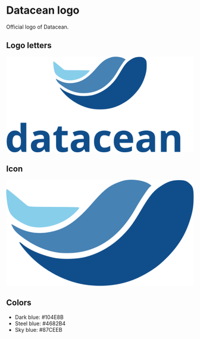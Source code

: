 # Datacean logo

Official logo of Datacean.

## Logo letters

<img src="https://raw.githubusercontent.com/Datacean/logo/main/logo_datacean.svg?sanitize=true">

## Icon

<img src="https://raw.githubusercontent.com/Datacean/logo/main/logo_datacean_icon.svg?sanitize=true">

## Colors

- Dark blue: #104E8B
- Steel blue: #4682B4
- Sky blue: #87CEEB
